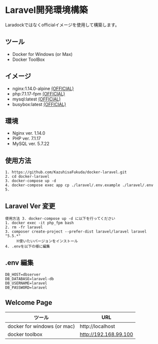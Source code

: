# Laravel開発環境構築
Laradockではなくofficialイメージを使用して構築します。

## ツール
* Docker for Windows (or Max)
* Docker ToolBox

## イメージ
* nginx:1.14.0-alpine [(OFFICIAL)](https://hub.docker.com/_/nginx/)
* php:7.1.17-fpm [(OFFICIAL)](https://hub.docker.com/_/php/)
* mysql:latest [(OFFICIAL)](https://hub.docker.com/_/mysql/)
* busybox:latest [(OFFICIAL)](https://hub.docker.com/_/busybox/)

## 環境
* Nginx ver. 1.14.0
* PHP ver. 7.1.17
* MySQL ver. 5.7.22

## 使用方法
```
1. https://github.com/KazuhisaFukuda/docker-laravel.git
2. cd docker-laravel
3. docker-compose up -d
4. docker-compose exec app cp ./laravel/.env.example ./laravel/.env
5. 
```

## Laravel Ver 変更
```
使用方法 3. docker-compose up -d に以下を行ってください
1. docker exec -it php_fpm bash
2. rm -fr laravel
3. composer create-project --prefer-dist laravel/laravel laravel "5.5.*"
     ※使いたいバージョンをインストール
4. .envを以下の様に編集
```

## .env 編集
```
DB_HOST=dbserver
DB_DATABASE=laravel-db
DB_USERNAME=laravel
DB_PASSWORD=laravel
```

## Welcome Page
| ツール | URL |
| ---- | ---- |
| docker for windows (or mac) | http://localhost |
| docker toolbox | http://192.168.99.100 |
